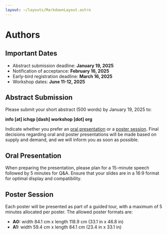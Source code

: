 ```yaml
---
layout: ~/layouts/MarkdownLayout.astro
---
```


# Authors

## Important Dates

- Abstract submission deadline: **January 19, 2025**
- Notification of acceptance: **February 16, 2025**
- Early-bird registration deadline: **March 16, 2025**
- Workshop dates: **June 11-12, 2025**

## Abstract Submission

Please submit your short abstract (500 words) by January 19, 2025 to:

**info [at] ichqp [dash] workshop [dot] org**

Indicate whether you prefer an [oral presentation](#oral-presentation) or a [poster session](#poster-session).
Final decisions regarding oral and poster presentations will be made based on supply and demand, and we will inform you as soon as possible.

## Oral Presentation

When preparing the presentation, please plan for a 15-minute speech followed by 5 minutes for Q&A.
Ensure that your slides are in a 16:9 format for optimal display and compatibility.

## Poster Session

Each poster will be presented as part of a guided tour, with a maximum of 5 minutes allocated per poster.
The allowed poster formats are:

- **A0:** width 84.1 cm x length 118.9 cm (33.1 in x 46.8 in)
- **A1:** width 59.4 cm x length 84.1 cm (23.4 in x 33.1 in)
